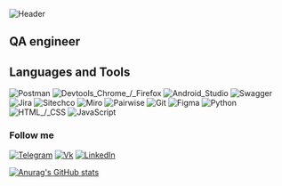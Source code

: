 ![Header](https://github.com/lurevvi/lurevvi/tree/main/assets)

## QA engineer

## Languages and Tools
![Postman](https://img.shields.io/badge/-Postman-000000?style=for-the-badge&logo=Postman&logoColor=800080)
![Devtools_Chrome_/_Firefox](https://img.shields.io/badge/-Devtools_Chrome_/_Firefox-000000?style=for-the-badge&logo=GoogleChrome&logoColor=800080)
![Android_Studio](https://img.shields.io/badge/-Android_Studio-000000?style=for-the-badge&logo=Android&logoColor=800080)
![Swagger](https://img.shields.io/badge/-Swagger-000000?style=for-the-badge&logo=Swagger&logoColor=800080)
![Jira](https://img.shields.io/badge/-Jira-000000?style=for-the-badge&logo=Jira&logoColor=800080)
![Sitechco](https://img.shields.io/badge/-Sitechco-000000?style=for-the-badge&logo=Sitechc&logoColor=800080)
![Miro](https://img.shields.io/badge/-Miro-000000?style=for-the-badge&logo=Miro&logoColor=800080)
![Pairwise](https://img.shields.io/badge/-Pairwise-000000?style=for-the-badge&logo=Pairwise&logoColor=800080)
![Git](https://img.shields.io/badge/-Git-000000?style=for-the-badge&logo=Git&logoColor=800080)
![Figma](https://img.shields.io/badge/-Figma-000000?style=for-the-badge&logo=Figma&logoColor=800080)
![Python](https://img.shields.io/badge/-Python-000000?style=for-the-badge&logo=Figma&logoColor=800080) 
![HTML_/_CSS](https://img.shields.io/badge/-HTML_/_CSS-000000?style=for-the-badge&logo=HTML_/_CSS&logoColor=800080)
![JavaScript](https://img.shields.io/badge/-JavaScript-000000?style=for-the-badge&logo=JavaScript&logoColor=800080)

### Follow me
[![Telegram](https://img.shields.io/badge/-Telegram-000000?style=for-the-badge&logo=Telegram&logoColor=0000ff)](https://t.me/lurevvi)
[![Vk](https://img.shields.io/badge/-Vkontakte-000000?style=for-the-badge&logo=Vk&logoColor=0000ff)](https://vk.com/lurevvi)
[![LinkedIn](https://img.shields.io/badge/-LinkedIn-000000?style=for-the-badge&logo=LinkedIn&logoColor=0000ff)](http://www.linkedin.com/in/lurevvi)

[![Anurag's GitHub stats](https://github-readme-stats.vercel.app/api?username=lurevvi)](https://github.com/anuraghazra/github-readme-stats)

[def]: https://github.com/lurevvi/lurevvi/blob/master/assets/header.png